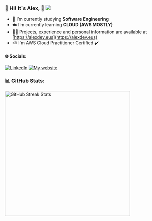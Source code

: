 ### 💫 Hi! It´s Alex, 👋 [![](https://visitcount.itsvg.in/api?id=AlexRivasMachin&icon=0&color=0)](https://visitcount.itsvg.in) 
- 🔭 I’m currently studying **Software Engineering**
- ☁️ I’m currently learning **CLOUD (AWS MOSTLY)**
- 👨‍💻 Projects, experience and personal information are available at [https://alexdev.eus](https://alexdev.eus)
- ⛅ I'm AWS Cloud Practitioner Certified ✔️ 

#### 🌐 Socials:
[![LinkedIn](https://img.shields.io/badge/LinkedIn-%230077B5.svg?logo=linkedin&logoColor=white)](https://linkedin.com/in/alex-rivas-machin) 
[![My website](https://img.shields.io/badge/Personal%20Website-red)](https://alexdev.eus/)
 
### 📊 GitHub Stats:

<div align="auto" style="width: 100%; margin: auto;">
  <img src="https://github-readme-streak-stats.herokuapp.com/?user=AlexRivasMachin&theme=dark&hide_border=true&background_color=0d1117&ring_color=00aaff&fire_color=00aaff&currStreakLabel=00aaff&sideLabels=00aaff&border_radius=10" alt="GitHub Streak Stats" style="width: 400px">
</div>
